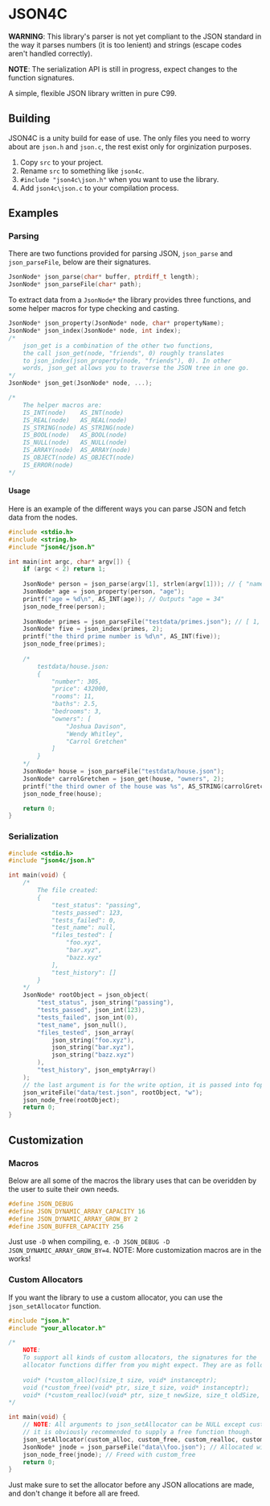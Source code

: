 ﻿JSON4C
======

**WARNING**: This library's parser is not yet compliant to the JSON standard in the way it parses numbers (it is too lenient) and strings (escape codes aren't handled correctly).

**NOTE**: The serialization API is still in progress, expect changes to the function signatures.

A simple, flexible JSON library written in pure C99.

## Building

JSON4C is a unity build for ease of use. The only files you need to worry about are `json.h` and `json.c`, the rest exist only for orginization purposes.

1. Copy `src` to your project.
2. Rename `src` to something like `json4c`.
3. `#include "json4c\json.h"` when you want to use the library.
4. Add `json4c\json.c` to your compilation process.

## Examples

### Parsing

There are two functions provided for parsing JSON, `json_parse` and `json_parseFile`, below are their signatures.

~~~c
JsonNode* json_parse(char* buffer, ptrdiff_t length);
JsonNode* json_parseFile(char* path);
~~~

To extract data from a `JsonNode*` the library provides three functions, and some helper macros for type checking and casting.

~~~c
JsonNode* json_property(JsonNode* node, char* propertyName);
JsonNode* json_index(JsonNode* node, int index);
/*
	json_get is a combination of the other two functions,
	the call json_get(node, "friends", 0) roughly translates
	to json_index(json_property(node, "friends"), 0). In other
	words, json_get allows you to traverse the JSON tree in one go.
*/
JsonNode* json_get(JsonNode* node, ...);

/*
	The helper macros are:
	IS_INT(node)	AS_INT(node)
	IS_REAL(node)	AS_REAL(node)
	IS_STRING(node)	AS_STRING(node)
	IS_BOOL(node) 	AS_BOOL(node)
	IS_NULL(node) 	AS_NULL(node)
	IS_ARRAY(node) 	AS_ARRAY(node)
	IS_OBJECT(node) AS_OBJECT(node)
	IS_ERROR(node) 	
*/
~~~

#### Usage

Here is an example of the different ways you can parse JSON and fetch data from the nodes.

~~~c
#include <stdio.h>
#include <string.h>
#include "json4c/json.h"

int main(int argc, char* argv[]) {
	if (argc < 2) return 1;
	
	JsonNode* person = json_parse(argv[1], strlen(argv[1])); // { "name": "Lucas", "age": 34 }
	JsonNode* age = json_property(person, "age");
	printf("age = %d\n", AS_INT(age)); // Outputs "age = 34"
    json_node_free(person);
	
	JsonNode* primes = json_parseFile("testdata/primes.json"); // [ 1, 3, 5, 7, 11, 13, 17, 23 ]
	JsonNode* five = json_index(primes, 2);
	printf("the third prime number is %d\n", AS_INT(five));
    json_node_free(primes);
	
	/*
		testdata/house.json:
		{
			"number": 305,
			"price": 432000,
			"rooms": 11,
			"baths": 2.5,
			"bedrooms": 3,
			"owners": [
				"Joshua Davison",
				"Wendy Whitley",
				"Carrol Gretchen"
			]
		}
	*/
	JsonNode* house = json_parseFile("testdata/house.json");
	JsonNode* carrolGretchen = json_get(house, "owners", 2);
	printf("the third owner of the house was %s", AS_STRING(carrolGretchen));
    json_node_free(house);

	return 0;
}
~~~

### Serialization

~~~c
#include <stdio.h>
#include "json4c/json.h"

int main(void) {
	/*
		The file created:
		{
			"test_status": "passing",
			"tests_passed": 123,
			"tests_failed": 0,
			"test_name": null,
			"files_tested": [
				"foo.xyz",
				"bar.xyz",
				"bazz.xyz"
			],
			"test_history": []
		}
	*/
	JsonNode* rootObject = json_object(
		"test_status", json_string("passing"),
		"tests_passed", json_int(123),
		"tests_failed", json_int(0),
		"test_name", json_null(),
		"files_tested", json_array(
			json_string("foo.xyz"),
			json_string("bar.xyz"),
			json_string("bazz.xyz")
		),
		"test_history", json_emptyArray()
	);
	// the last argument is for the write option, it is passed into fopen()
	json_writeFile("data/test.json", rootObject, "w");
	json_node_free(rootObject);
	return 0;
}
~~~

## Customization

### Macros

Below are all some of the macros the library uses that can be overidden by the user to suite their own needs.

~~~c
#define JSON_DEBUG
#define JSON_DYNAMIC_ARRAY_CAPACITY 16
#define JSON_DYNAMIC_ARRAY_GROW_BY 2
#define JSON_BUFFER_CAPACITY 256
~~~

Just use `-D` when compiling, e. `-D JSON_DEBUG -D JSON_DYNAMIC_ARRAY_GROW_BY=4`. NOTE: More customization macros are in the works!

### Custom Allocators

If you want the library to use a custom allocator, you can use the `json_setAllocator` function.

~~~c
#include "json.h"
#include "your_allocator.h"

/*
	NOTE: 
	To support all kinds of custom allocators, the signatures for the
	allocator functions differ from you might expect. They are as follows:
	
	void* (*custom_alloc)(size_t size, void* instanceptr);
	void (*custom_free)(void* ptr, size_t size, void* instanceptr);
	void* (*custom_realloc)(void* ptr, size_t newSize, size_t oldSize, void* instanceptr);
*/

int main(void) {
	// NOTE: All arguments to json_setAllocator can be NULL except custom_alloc,
	// it is obviously recommended to supply a free function though.
	json_setAllocator(custom_alloc, custom_free, custom_realloc, custom_instance);
	JsonNode* jnode = json_parseFile("data\\foo.json"); // Allocated with custom_alloc
	json_node_free(jnode); // Freed with custom_free
	return 0;
}
~~~

Just make sure to set the allocator before any JSON allocations are made, and don't change it before all are freed.




















